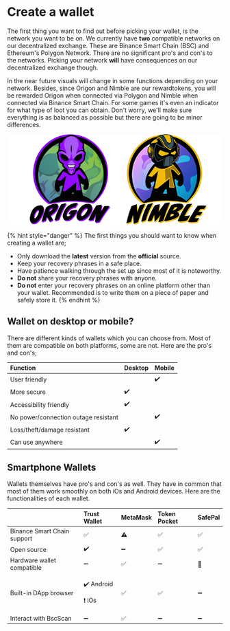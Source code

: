# Create a wallet

The first thing you want to find out before picking your wallet, is the network you want to be on. We currently have **two** compatible networks on our decentralized exchange. These are Binance Smart Chain \(BSC\) and Ethereum's Polygon Network. There are no significant pro's and con's to the networks. Picking your network **will** have consequences on our decentralized exchange though. 

In the near future visuals will change in some functions depending on your network. Besides, since Origon and Nimble are our rewardtokens, you will be rewarded Origon when connected via Polygon and Nimble when connected via Binance Smart Chain. For some games it's even an indicator for what type of loot you can obtain. Don't worry, we'll make sure everything is as balanced as possible but there are going to be minor differences.

![](../.gitbook/assets/origon+nimble.png)

{% hint style="danger" %}
The first things you should want to know when creating a wallet are;

* Only download the **latest** version from the **official** source.
* Keep your recovery phrases in a safe place.
* Have patience walking through the set up since most of it is noteworthy.
* **Do not** share your recovery phrases with anyone.
* **Do not** enter your recovery phrases on an online platform other than your wallet. Recommended is to write them on a piece of paper and safely store it.
{% endhint %}

## Wallet on desktop or mobile?

There are different kinds of wallets which you can choose from. Most of them are compatible on both platforms, some are not. Here are the pro's and con's;

| Function | Desktop | Mobile |
| :--- | :--- | :--- |
| User friendly |  | ✔️ |
| More secure | ✔️ |  |
| Accessibility friendly | ✔️ |  |
| No power/connection outage resistant |  | ✔️ |
| Loss/theft/damage resistant | ✔️ |  |
| Can use anywhere |  | ✔️ |

## Smartphone Wallets

Wallets themselves have pro's and con's as well. They have in common that most of them work smoothly on both iOs and Android devices. Here are the functionalities of each wallet.

<table>
  <thead>
    <tr>
      <th style="text-align:left"></th>
      <th style="text-align:left">Trust Wallet</th>
      <th style="text-align:left">MetaMask</th>
      <th style="text-align:left">Token Pocket</th>
      <th style="text-align:left">SafePal</th>
    </tr>
  </thead>
  <tbody>
    <tr>
      <td style="text-align:left">Binance Smart Chain support</td>
      <td style="text-align:left">&#x2705;</td>
      <td style="text-align:left">&#x26A0;&#xFE0F;</td>
      <td style="text-align:left">&#x2705;</td>
      <td style="text-align:left">&#x2705;</td>
    </tr>
    <tr>
      <td style="text-align:left">Open source</td>
      <td style="text-align:left">&#x2714;&#xFE0F;</td>
      <td style="text-align:left">&#x2796;</td>
      <td style="text-align:left">&#x2705;</td>
      <td style="text-align:left">&#x2705;</td>
    </tr>
    <tr>
      <td style="text-align:left">Hardware wallet compatible</td>
      <td style="text-align:left">&#x2796;</td>
      <td style="text-align:left">&#x2705;</td>
      <td style="text-align:left">&#x2796;</td>
      <td style="text-align:left">&#x1F536;</td>
    </tr>
    <tr>
      <td style="text-align:left">Built-in DApp browser</td>
      <td style="text-align:left">
        <p>&#x2714;&#xFE0F; Android</p>
        <p>&#x2757;&#xFE0F; iOs</p>
      </td>
      <td style="text-align:left">&#x2705;</td>
      <td style="text-align:left">&#x2705;</td>
      <td style="text-align:left">&#x2796;</td>
    </tr>
    <tr>
      <td style="text-align:left">Interact with BscScan</td>
      <td style="text-align:left">&#x2796;</td>
      <td style="text-align:left">&#x2705;</td>
      <td style="text-align:left">&#x2796;</td>
      <td style="text-align:left">&#x2796;</td>
    </tr>
  </tbody>
</table>



